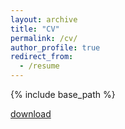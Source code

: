 ```yaml
---
layout: archive
title: "CV"
permalink: /cv/
author_profile: true
redirect_from:
  - /resume
---
```


{% include base_path %}

[download](https://rollingsu.github.io/zhaolong.github.io/files/CV-Zhaolong-Su-2025.pdf)

